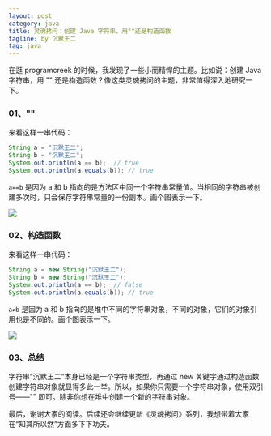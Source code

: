 ```yaml
---
layout: post
category: java
title: 灵魂拷问：创建 Java 字符串，用""还是构造函数
tagline: by 沉默王二
tag: java
---
```


在逛 programcreek 的时候，我发现了一些小而精悍的主题。比如说：创建 Java 字符串，用 "" 还是构造函数？像这类灵魂拷问的主题，非常值得深入地研究一下。


<!--more-->

### 01、""

来看这样一串代码：

```java
String a = "沉默王二";
String b = "沉默王二";
System.out.println(a == b);  // true
System.out.println(a.equals(b)); // true
```

`a==b` 是因为 a 和 b 指向的是方法区中同一个字符串常量值。当相同的字符串被创建多次时，只会保存字符串常量的一份副本。画个图表示一下。

![](http://www.itwanger.com/assets/images/2019/11/java-string-shuangyinhao-gouzaohanshu-1.png)




### 02、构造函数

来看这样一串代码：

```java
String a = new String("沉默王二");
String b = new String("沉默王二");
System.out.println(a == b);  // false
System.out.println(a.equals(b)); // true
```

`a≠b` 是因为 a 和 b 指向的是堆中不同的字符串对象，不同的对象，它们的对象引用也是不同的。画个图表示一下。

![](http://www.itwanger.com/assets/images/2019/11/java-string-shuangyinhao-gouzaohanshu-2.png)

### 03、总结

字符串“沉默王二”本身已经是一个字符串类型，再通过 new 关键字通过构造函数创建字符串对象就显得多此一举。所以，如果你只需要一个字符串对象，使用双引号——"" 即可。除非你想在堆中创建一个新的字符串对象。

最后，谢谢大家的阅读。后续还会继续更新《灵魂拷问》系列，我想带着大家在“知其所以然”方面多下下功夫。

